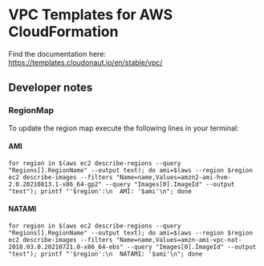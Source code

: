 # VPC Templates for AWS CloudFormation

Find the documentation here: https://templates.cloudonaut.io/en/stable/vpc/

## Developer notes

### RegionMap
To update the region map execute the following lines in your terminal:

#### AMI
```
for region in $(aws ec2 describe-regions --query "Regions[].RegionName" --output text); do ami=$(aws --region $region ec2 describe-images --filters "Name=name,Values=amzn2-ami-hvm-2.0.20210813.1-x86_64-gp2" --query "Images[0].ImageId" --output "text"); printf "'$region':\n  AMI: '$ami'\n"; done
```

#### NATAMI
```
for region in $(aws ec2 describe-regions --query "Regions[].RegionName" --output text); do ami=$(aws --region $region ec2 describe-images --filters "Name=name,Values=amzn-ami-vpc-nat-2018.03.0.20210721.0-x86_64-ebs" --query "Images[0].ImageId" --output "text"); printf "'$region':\n  NATAMI: '$ami'\n"; done
```
